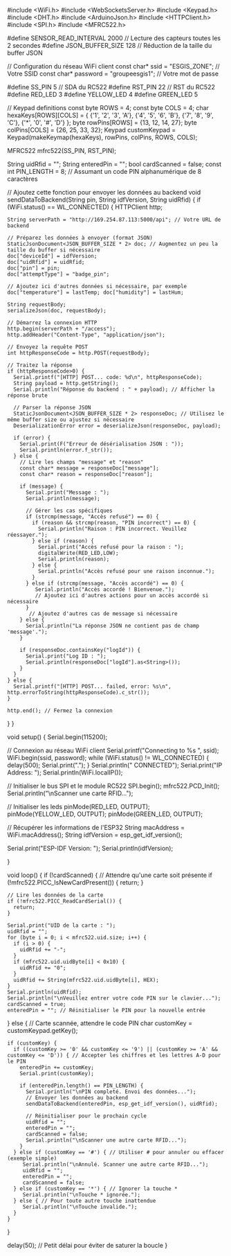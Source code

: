 #include <WiFi.h>
#include <WebSocketsServer.h> 
#include <Keypad.h>
#include <DHT.h>
#include <ArduinoJson.h>
#include <HTTPClient.h>
#include <SPI.h>
#include <MFRC522.h>

#define SENSOR_READ_INTERVAL 2000  // Lecture des capteurs toutes les 2 secondes
#define JSON_BUFFER_SIZE 128       // Réduction de la taille du buffer JSON

// Configuration du réseau WiFi client
const char* ssid = "ESGIS_ZONE"; // Votre SSID
const char* password = "groupeesgis1"; // Votre mot de passe 

#define SS_PIN 5    // SDA du RC522
#define RST_PIN 22  // RST du RC522
#define RED_LED 3
#define YELLOW_LED 4
#define GREEN_LED 5

// Keypad definitions
const byte ROWS = 4;
const byte COLS = 4;
char hexaKeys[ROWS][COLS] = {
  {'1', '2', '3', 'A'},
  {'4', '5', '6', 'B'},
  {'7', '8', '9', 'C'},
  {'*', '0', '#', 'D'}
};
byte rowPins[ROWS] = {13, 12, 14, 27};
byte colPins[COLS] = {26, 25, 33, 32};
Keypad customKeypad = Keypad(makeKeymap(hexaKeys), rowPins, colPins, ROWS, COLS);

MFRC522 mfrc522(SS_PIN, RST_PIN);

String uidRfid = "";
String enteredPin = "";
bool cardScanned = false;
const int PIN_LENGTH = 8; // Assumant un code PIN alphanumérique de 8 caractères

// Ajoutez cette fonction pour envoyer les données au backend
void sendDataToBackend(String pin, String idfVersion, String uidRfid) {
  if (WiFi.status() == WL_CONNECTED) {
    HTTPClient http;
    
    String serverPath = "http://169.254.87.113:5000/api"; // Votre URL de backend

    // Préparez les données à envoyer (format JSON)
    StaticJsonDocument<JSON_BUFFER_SIZE * 2> doc; // Augmentez un peu la taille du buffer si nécessaire
    doc["deviceId"] = idfVersion;
    doc["uidRfid"] = uidRfid;
    doc["pin"] = pin;
    doc["attemptType"] = "badge_pin";
    
    // Ajoutez ici d'autres données si nécessaire, par exemple doc["temperature"] = lastTemp; doc["humidity"] = lastHum;

    String requestBody;
    serializeJson(doc, requestBody);

    // Démarrez la connexion HTTP
    http.begin(serverPath + "/access");
    http.addHeader("Content-Type", "application/json");

    // Envoyez la requête POST
    int httpResponseCode = http.POST(requestBody);

    // Traitez la réponse
    if (httpResponseCode>0) {
      Serial.printf("[HTTP] POST... code: %d\n", httpResponseCode);
      String payload = http.getString();
      Serial.println("Réponse du backend : " + payload); // Afficher la réponse brute

      // Parser la réponse JSON
      StaticJsonDocument<JSON_BUFFER_SIZE * 2> responseDoc; // Utilisez le même buffer size ou ajustez si nécessaire
      DeserializationError error = deserializeJson(responseDoc, payload);

      if (error) {
        Serial.print(F("Erreur de désérialisation JSON : "));
        Serial.println(error.f_str());
      } else {
        // Lire les champs "message" et "reason"
        const char* message = responseDoc["message"];
        const char* reason = responseDoc["reason"];

        if (message) {
          Serial.print("Message : ");
          Serial.println(message);

          // Gérer les cas spécifiques
          if (strcmp(message, "Accès refusé") == 0) {
            if (reason && strcmp(reason, "PIN incorrect") == 0) {
              Serial.println("Raison : PIN incorrect. Veuillez réessayer.");
            } else if (reason) {
              Serial.print("Accès refusé pour la raison : ");
              digitalWrite(RED_LED,LOW);
              Serial.println(reason);
            } else {
              Serial.println("Accès refusé pour une raison inconnue.");
            }
          } else if (strcmp(message, "Accès accordé") == 0) {
             Serial.println("Accès accordé ! Bienvenue.");
             // Ajoutez ici d'autres actions pour un accès accordé si nécessaire
          }
           // Ajoutez d'autres cas de message si nécessaire
        } else {
          Serial.println("La réponse JSON ne contient pas de champ 'message'.");
        }

        if (responseDoc.containsKey("logId")) {
          Serial.print("Log ID : ");
          Serial.println(responseDoc["logId"].as<String>());
        }
      }
    } else {
      Serial.printf("[HTTP] POST... failed, error: %s\n", http.errorToString(httpResponseCode).c_str());
    }

    http.end(); // Fermez la connexion
  }
}

void setup() {
  Serial.begin(115200);

  // Connexion au réseau WiFi client
  Serial.printf("Connecting to %s ", ssid);
  WiFi.begin(ssid, password);
  while (WiFi.status() != WL_CONNECTED) {
    delay(500);
    Serial.print(".");
  }
  Serial.println(" CONNECTED");
  Serial.print("IP Address: ");
  Serial.println(WiFi.localIP());

  // Initialiser le bus SPI et le module RC522
  SPI.begin();
  mfrc522.PCD_Init();
  Serial.println("\nScanner une carte RFID...");

  // Initialiser les leds
  pinMode(RED_LED, OUTPUT);  
  pinMode(YELLOW_LED, OUTPUT);
  pinMode(GREEN_LED, OUTPUT);

  // Récupérer les informations de l'ESP32
  String macAddress = WiFi.macAddress();
  String idfVersion = esp_get_idf_version();
  
  Serial.print("ESP-IDF Version: ");
  Serial.println(idfVersion);
  
}

void loop() {
  if (!cardScanned) {
    // Attendre qu'une carte soit présente
    if (!mfrc522.PICC_IsNewCardPresent()) {
      return;
    }

    // Lire les données de la carte
    if (!mfrc522.PICC_ReadCardSerial()) {
      return;
    }

    Serial.print("UID de la carte : ");
    uidRfid = "";
    for (byte i = 0; i < mfrc522.uid.size; i++) {
      if (i > 0) {
        uidRfid += "-";
      }
      if (mfrc522.uid.uidByte[i] < 0x10) {
        uidRfid += "0";
      }
      uidRfid += String(mfrc522.uid.uidByte[i], HEX);
    }
    Serial.println(uidRfid);
    Serial.println("\nVeuillez entrer votre code PIN sur le clavier...");
    cardScanned = true;
    enteredPin = ""; // Réinitialiser le PIN pour la nouvelle entrée
  } else {
    // Carte scannée, attendre le code PIN
    char customKey = customKeypad.getKey();

    if (customKey) {
      if ((customKey >= '0' && customKey <= '9') || (customKey >= 'A' && customKey <= 'D')) { // Accepter les chiffres et les lettres A-D pour le PIN
        enteredPin += customKey;
        Serial.print(customKey);

        if (enteredPin.length() == PIN_LENGTH) {
          Serial.println("\nPIN completé. Envoi des données...");
          // Envoyer les données au backend
          sendDataToBackend(enteredPin, esp_get_idf_version(), uidRfid);

          // Réinitialiser pour le prochain cycle
          uidRfid = "";
          enteredPin = "";
          cardScanned = false;
          Serial.println("\nScanner une autre carte RFID...");
        }
      } else if (customKey == '#') { // Utiliser # pour annuler ou effacer (exemple simple)
         Serial.println("\nAnnulé. Scanner une autre carte RFID...");
         uidRfid = "";
         enteredPin = "";
         cardScanned = false;
      } else if (customKey == '*') { // Ignorer la touche *
         Serial.println("\nTouche * ignorée.");
      } else { // Pour toute autre touche inattendue
         Serial.println("\nTouche invalide.");
      }
    }
  }

  delay(50); // Petit délai pour éviter de saturer la boucle
}